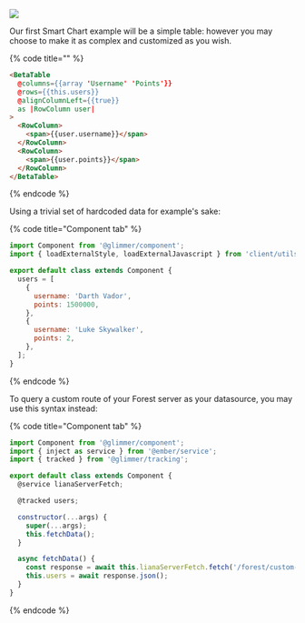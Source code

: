 ![](https://gblobscdn.gitbook.com/assets%2F-LR7SWfEwsNtj_ZiSkSA%2F-MZlcxPrcf9vT9ernMNV%2F-MZlfjh4XS7ZQIc32yNd%2Fimage.png?alt=media&token=06de6b9b-bbeb-4af9-be93-5fb5ea1f171d)

Our first Smart Chart example will be a simple table: however you may choose to make it as complex and customized as you wish.

{% code title="" %}

```html
<BetaTable
  @columns={{array 'Username' 'Points'}}
  @rows={{this.users}}
  @alignColumnLeft={{true}}
  as |RowColumn user|
>
  <RowColumn>
    <span>{{user.username}}</span>
  </RowColumn>
  <RowColumn>
    <span>{{user.points}}</span>
  </RowColumn>
</BetaTable>
```

{% endcode %}

Using a trivial set of hardcoded data for example's sake:

{% code title="Component tab" %}

```javascript
import Component from '@glimmer/component';
import { loadExternalStyle, loadExternalJavascript } from 'client/utils/smart-view-utils';

export default class extends Component {
  users = [
    {
      username: 'Darth Vador',
      points: 1500000,
    },
    {
      username: 'Luke Skywalker',
      points: 2,
    },
  ];
}
```

{% endcode %}

To query a custom route of your Forest server as your datasource, you may use this syntax instead:

{% code title="Component tab" %}

```javascript
import Component from '@glimmer/component';
import { inject as service } from '@ember/service';
import { tracked } from '@glimmer/tracking';

export default class extends Component {
  @service lianaServerFetch;

  @tracked users;

  constructor(...args) {
    super(...args);
    this.fetchData();
  }

  async fetchData() {
    const response = await this.lianaServerFetch.fetch('/forest/custom-data', {});
    this.users = await response.json();
  }
}
```

{% endcode %}
